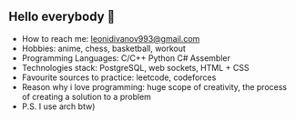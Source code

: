 ## Hello everybody 👋

- How to reach me: leonidivanov993@gmail.com
- Hobbies: anime, chess, basketball, workout
- Programming Languages: C/C++ Python C# Assembler
- Technologies stack: PostgreSQL, web sockets, HTML + CSS
- Favourite sources to practice: leetcode, codeforces
- Reason why i love programming: huge scope of creativity, the process of creating a solution to a problem
- P.S. I use arch btw)
